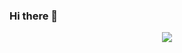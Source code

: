 ### Hi there 👋
<div align="center">
	<img src="https://lh3.googleusercontent.com/proxy/688Ur3oLitrAP2fHTVn38KqRSBrxJUZxgAzxJ7AIzYQRJ2Swrkov2dhyXB-U3pxwNR5dp7gUjx3Bzh9Tn5iSFlNjPxGN7VLD-bnq7GE">
</div>
<!--
**manelarfa/manelarfa** is a ✨ _special_ ✨ repository because its `README.md` (this file) appears on your GitHub profile.

Here are some ideas to get you started:

- 🔭 I’m currently working on ...
- 🌱 I’m currently learning ...
- 👯 I’m looking to collaborate on ...
- 🤔 I’m looking for help with ...
- 💬 Ask me about ...
- 📫 How to reach me: ...
- 😄 Pronouns: ...
- ⚡ Fun fact: ...
-->
